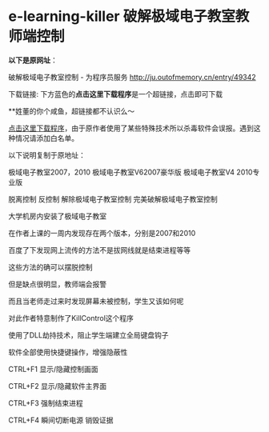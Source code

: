 # e-learning-killer 破解极域电子教室教师端控制

**以下是原网址**：

破解极域电子教室控制 - 为程序员服务
http://ju.outofmemory.cn/entry/49342

下载链接:
下方蓝色的**点击这里下载程序**是一个超链接，点击即可下载

**姓董的你个咸鱼，超链接都不认识么～

[点击这里下载程序](https://github.com/rutygrsui/e-learning-killer/raw/master/KillControl%20V1.01.exe)，由于原作者使用了某些特殊技术所以杀毒软件会误报。遇到这种情况请添加白名单。

以下说明复制于原地址：

极域电子教室2007，2010 极域电子教室V62007豪华版 极域电子教室V4 2010专业版

脱离控制 反控制 解除极域电子教室控制 完美破解极域电子教室控制 

大学机房内安装了极域电子教室 

在作者上课的一周内发现存在两个版本，分别是2007和2010

百度了下发现网上流传的方法不是拔网线就是结束进程等等

这些方法的确可以摆脱控制

但是缺点很明显，教师端会报警

而且当老师走过来时发现屏幕未被控制，学生又该如何呢

对此作者特意制作了KillControl这个程序

使用了DLL劫持技术，阻止学生端建立全局键盘钩子

软件全部使用快捷键操作，增强隐蔽性

CTRL+F1   显示/隐藏控制画面

CTRL+F2   显示/隐藏软件主界面

CTRL+F3  强制结束进程

CTRL+F4   瞬间切断电源 销毁证据








